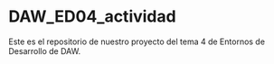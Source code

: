 # DAW_ED04_actividad
Este es el repositorio de nuestro proyecto del tema 4 de Entornos de Desarrollo de DAW.
